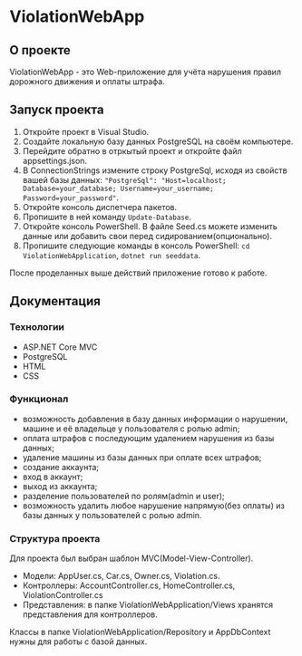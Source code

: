 # ViolationWebApp
## О проекте
ViolationWebApp - это Web-приложение для учёта нарушения правил дорожного движения и оплаты штрафа. 
##  Запуск проекта
1. Откройте проект в Visual Studio.
2. Создайте локальную базу данных PostgreSQL на своём компьютере.
3. Перейдите обратно в отркытый проект и откройте файл appsettings.json.
4. В ConnectionStrings измените строку PostgreSql, исходя из свойств вашей базы данных:
  ```"PostgreSql": "Host=localhost; Database=your_database; Username=your_username; Password=your_password"```.
5. Откройте консоль диспетчера пакетов.
6. Пропишите в ней команду ```Update-Database```.
7. Откройте консоль PowerShell. В файле Seed.cs можете изменить данные или добавить свои перед сидированием(опционально).
8. Пропишите следующие команды в консоль PowerShell:
   ```cd ViolationWebApplication```,
   ```dotnet run seeddata```.

После проделанных выше действий приложение готово к работе.
## Документация
### Технологии
+ ASP.NET Core MVC
+ PostgreSQL
+ HTML
+ CSS

### Функционал
+	возможность добавления в базу данных информации о нарушении, машине и её владельце у пользователя с ролью admin;
+	оплата штрафов с последующим удалением нарушения из базы данных;
+	удаление машины из базы данных при оплате всех штрафов;
+	создание аккаунта;
+	вход в аккаунт;
+	выход из аккаунта;
+	разделение пользователей по ролям(admin и user);
+	возможность удалить любое нарушение напрямую(без оплаты) из базы данных у пользователей с ролью admin.

### Структура проекта
Для проекта был выбран шаблон MVC(Model-View-Controller).
+ Модели: AppUser.cs, Car.cs, Owner.cs, Violation.cs.
+ Контроллеры: AccountController.cs, HomeController.cs, ViolationController.cs
+ Представления: в папке ViolationWebApplication/Views хранятся представления для контроллеров.

Классы в папке ViolationWebApplication/Repository и AppDbContext нужны для работы с базой данных.

